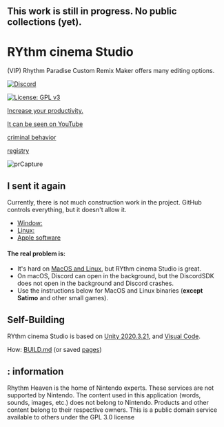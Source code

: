 ## This work is still in progress. No public collections (yet).
# RYthm cinema Studio

(VIP) Rhythm Paradise Custom Remix Maker offers many editing options.

<p>
  <a href="https://discord.gg/2kdZ8kFyEN">
    <img src="https://img.shields.io/discord/945450048832040980?color=5865F2&label=Heaven%20Studio&logo=discord&logoColor=white" alt="Discord">
  </a>
</p>

[![License: GPL v3](https://img.shields.io/badge/License-GPLv3-blue.svg)](https://www.gnu.org/licenses/gpl-3.0)

[Increase your productivity.](https://docs.google.com/spreadsheets/d/1NXxIeL4nsdjChrxAZTPpk20QOKEdQWGbXIhT4TclB6k/edit?usp=sharing)

[It can be seen on YouTube](https://www.youtube.com/channel/UCAb3R-5qyXWOEj8B4vibhxQ)

[criminal behavior](https://docs.google.com/forms/d/e/1FAIpQLSfu0p2ZjrfwwEvpLgJ4Hw-AAN3jh4QNSEk0U7mjDvwiIkoRAw/viewform?usp=pp_url)

[registry](https://rheavenstudio.github.io/)

![prCapture](https://user-images.githubusercontent.com/43734252/212429715-1971929f-fee1-442f-8ba2-694e1732590a.png)


## I sent it again
Currently, there is not much construction work in the project. GitHub controls everything, but it doesn't allow it.


- [Window:](https://nightly.link/RHeavenStudio/HeavenStudio/workflows/windows/master/StandaloneWindows64-build.zip)
- [Linux:](https://nightly.link/RHeavenStudio/HeavenStudio/workflows/linux/master/StandaloneLinux64-build.zip)
- [Apple software](https://nightly.link/RHeavenStudio/HeavenStudio/workflows/macos/master/StandaloneOSX-build.zip)
#### The real problem is:
- It's hard on [MacOS and Linux](https://github.com/megaminerjenny/HeavenStudio/issues/72), but RYthm cinema Studio is great.
- On macOS, Discord can open in the background, but the DiscordSDK does not open in the background and Discord crashes.
- Use the instructions below for MacOS and Linux binaries (**except Satimo** and other small games).


## Self-Building

RYthm cinema Studio is based on [Unity 2020.3.21](https://unity.com/releases/editor/whats-new/2021.3.21),
and [Visual Code](https://code.visualstudio.com/).

How: [BUILD.md](https://github.com/megaminerjenny/HeavenStudio/blob/master/BUILD.md) (or saved [pages](https://rheavenstudio.github.io/docs-contributing/setup/introduction))

## : information
Rhythm Heaven is the home of Nintendo experts. These services are not supported by Nintendo. The content used in this application (words, sounds, images, etc.) does not belong to Nintendo. Products and other content belong to their respective owners. This is a public domain service available to others under the GPL 3.0 license
